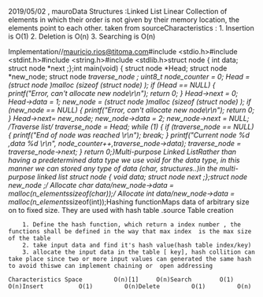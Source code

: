 2019/05/02 , mauroData Structures :Linked List Linear Collection of elements in which their order is not given by their memory location, the elements point to each other. taken from sourceCharacteristics :
	1. Insertion is O(1)
	2. Deletion is O(n)
	3. Searching is O(n)

Implementation//mauricio.rios@titoma.com#include <stdio.h>#include <stdint.h>#include <string.h>#include <stdlib.h>struct node {    int data;    struct node *next ;};int main(void) {    struct node *Head;    struct node *new_node;    struct node *traverse_node ;    uint8_t node_counter = 0;    Head = (struct node *)malloc (sizeof (struct node) );    if (Head == NULL) {        printf("Error, can't allocate new node\r\n");        return 0;    }    Head->next = 0;    Head->data = 1;    new_node = (struct node *)malloc (sizeof (struct node) );    if (new_node == NULL) {        printf("Error, can't allocate new node\r\n");        return 0;    }    Head->next= new_node;    new_node->data = 2;    new_node->next = NULL;    /*Traverse list*/    traverse_node = Head;    while (1) {        if (traverse_node == NULL){            printf("End of node was reached \r\n");            break;        }        printf("Current node %d ,data %d \r\n", node_counter++,traverse_node->data);        traverse_node = traverse_node->next;    }    return 0;}Multi-purpose Linked ListRather than having a predetermined data type we use void for the data type, in this manner we can stored any type of data (char, structures..)in the multi-purpose linked list struct node {    void *data;    struct node *next ;};struct *node new_node ;/* Allocate char data*/new_node->data = malloc(n_elements*sizeof(char));/* Allocate int data*/new_node->data = malloc(n_elements*sizeof(int));Hashing functionMaps data of arbitrary size on to fixed size. They are used with hash table .source   Table creation

		1. Define the hash function, which return a index number , the functions shall be defined in the way that max index  is the max size of the table
		2. take input data and find it's hash value(hash table index/key)
		3. allocate the input data in the table [ key], hash collition can take place since two or more input values can generated the same hash to avoid thiswe can implement chaining or  open addressing

    Characteristics Space         O(n)[1]     O(n)Search        O(1)         O(n)Insert          O(1)         O(n)Delete         O(1)         O(n)
